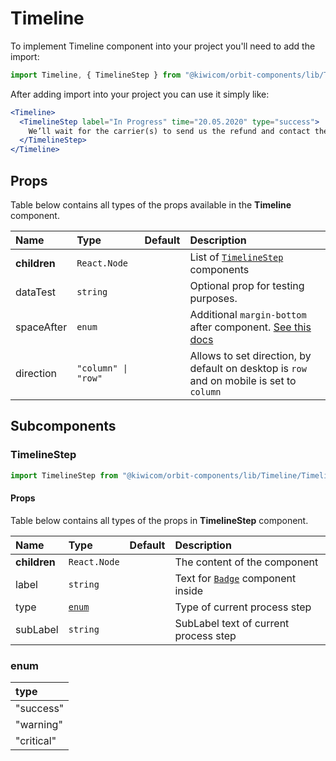 # Timeline

To implement Timeline component into your project you'll need to add the import:

```jsx
import Timeline, { TimelineStep } from "@kiwicom/orbit-components/lib/Timeline";
```

After adding import into your project you can use it simply like:

```jsx
<Timeline>
  <TimelineStep label="In Progress" time="20.05.2020" type="success">
    We’ll wait for the carrier(s) to send us the refund and contact them again if necessary.
  </TimelineStep>
</Timeline>
```

## Props

Table below contains all types of the props available in the **Timeline** component.

| Name         | Type                | Default | Description                                                                                                                                                    |
| :----------- | :------------------ | :------ | :------------------------------------------------------------------------------------------------------------------------------------------------------------- |
| **children** | `React.Node`        |         | List of [`TimelineStep`](#TimelineStep) components                                                                                                             |
| dataTest     | `string`            |         | Optional prop for testing purposes.                                                                                                                            |
| spaceAfter   | `enum`              |         | Additional `margin-bottom` after component. [See this docs](https://github.com/kiwicom/orbit/tree/master/packages/orbit-components/src/common/getSpacingToken) |
| direction    | `"column" \| "row"` |         | Allows to set direction, by default on desktop is `row` and on mobile is set to `column`                                                                       |

## Subcomponents

### TimelineStep

```jsx
import TimelineStep from "@kiwicom/orbit-components/lib/Timeline/TimelineStep";
```

#### Props

Table below contains all types of the props in **TimelineStep** component.

| Name         | Type            | Default | Description                                                               |
| :----------- | :-------------- | :------ | :------------------------------------------------------------------------ |
| **children** | `React.Node`    |         | The content of the component                                              |
| label        | `string`        |         | Text for [`Badge`](https://orbit.kiwi/components/badge/) component inside |
| type         | [`enum`](#enum) |         | Type of current process step                                              |
| subLabel     | `string`        |         | SubLabel text of current process step                                     |

### enum

| type       |
| :--------- |
| "success"  |
| "warning"  |
| "critical" |
